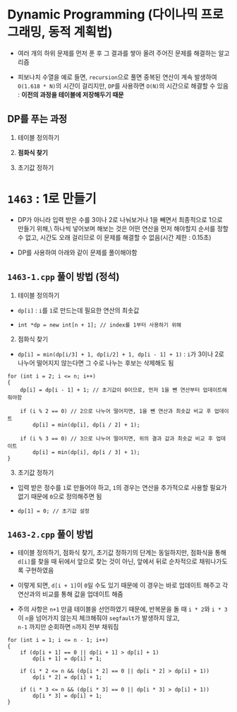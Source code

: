 # Dynamic Programming (다이나믹 프로그래밍, 동적 계획법)

- 여러 개의 하위 문제를 먼저 푼 후 그 결과를 쌓아 올려 주어진 문제를 해결하는 알고리즘

- 피보나치 수열을 예로 들면, `recursion`으로 풀면 중복된 연산이 계속 발생하여 `O(1.618 * N)`의 시간이 걸리지만, `DP`를 사용하면 `O(N)`의 시간으로 해결할 수 있음\
: **이전의 과정을 테이블에 저장해두기 때문**

## DP를 푸는 과정

1. 테이블 정의하기

2. **점화식 찾기**

3. 초기값 정하기

# `1463` : 1로 만들기

- DP가 아니라 입력 받은 수를 3이나 2로 나눠보거나 1을 빼면서 최종적으로 1으로 만들기 위해,\ 
하나씩 넣어보며 해보는 것은 어떤 연산을 먼저 해야할지 순서를 정할 수 없고, 시간도 오래 걸리므로 이 문제를 해결할 수 없음(시간 제한 : 0.15초)

- DP를 사용하여 아래와 같이 문제를 풀이해야함

## `1463-1.cpp` 풀이 방법 (정석)

1. 테이블 정의하기

- `dp[i]` : `i`를 `1`로 만드는데 필요한 연산의 최솟값

- `int *dp = new int[n + 1]; // index를 1부터 사용하기 위해`

2. 점화식 찾기

- `dp[i] = min(dp[i/3] + 1, dp[i/2] + 1, dp[i - 1] + 1)` : `i`가 3이나 2로 나누어 떨어지지 않는다면 그 수로 나누는 후보는 삭제해도 됨

```
for (int i = 2; i <= n; i++)
{
    dp[i] = dp[i - 1] + 1; // 초기값이 0이므로, 먼저 1을 뺀 연산부터 업데이트해줘야함

    if (i % 2 == 0) // 2으로 나누어 떨어지면, 1을 뺀 연산과 최솟값 비교 후 업데이트
        dp[i] = min(dp[i], dp[i / 2] + 1);

    if (i % 3 == 0) // 3으로 나누어 떨어지면, 위의 결과 값과 최솟값 비교 후 업데이트
        dp[i] = min(dp[i], dp[i / 3] + 1);
}
```

3. 초기값 정하기

- 입력 받은 정수를 `1`로 만들어야 하고, `1`의 경우는 연산을 추가적으로 사용할 필요가 없기 때문에 `0`으로 정의해주면 됨

- `dp[1] = 0; // 초기값 설정`

## `1463-2.cpp` 풀이 방법

- 테이블 정의하기, 점화식 찾기, 초기값 정하기의 단계는 동일하지만, 점화식을 통해 `d[i]`를 찾을 때 뒤에서 앞으로 찾는 것이 아닌, 앞에서 뒤로 순차적으로 채워나가도록 구현하였음

- 이렇게 되면, `d[i + 1]`이 `0`일 수도 있기 때문에 이 경우는 바로 업데이트 해주고 각 연산과의 비교를 통해 값을 업데이트 해줌

- 주의 사항은 `n+1` 만큼 테이블을 선언하였기 때문에, 반복문을 돌 때 `i * 2`와 `i * 3`이 `n`을 넘어가지 않는지 체크해줘야 `segfault`가 발생하지 않고,\
`n-1` 까지만 순회하면 `n`까지 전부 채워짐

```
for (int i = 1; i <= n - 1; i++)
{
    if (dp[i + 1] == 0 || dp[i + 1] > dp[i] + 1)
        dp[i + 1] = dp[i] + 1;

    if (i * 2 <= n && (dp[i * 2] == 0 || dp[i * 2] > dp[i] + 1))
        dp[i * 2] = dp[i] + 1;

    if (i * 3 <= n && (dp[i * 3] == 0 || dp[i * 3] > dp[i] + 1))
        dp[i * 3] = dp[i] + 1;
}
```